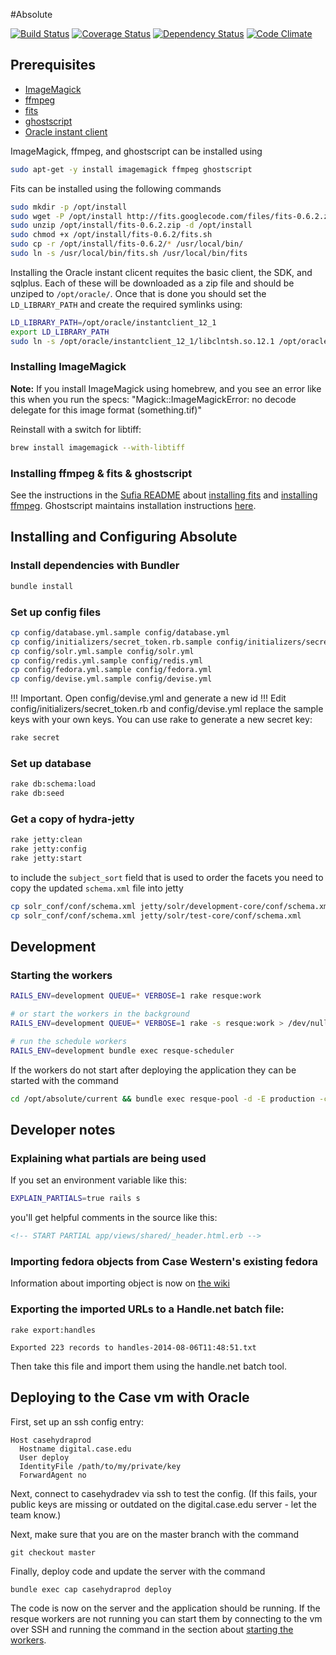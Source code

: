 #Absolute

[![Build Status](https://travis-ci.org/KelvinSmithLibrary/absolute.png?branch=master)](https://travis-ci.org/KelvinSmithLibrary/absolute)
[![Coverage Status](https://coveralls.io/repos/KelvinSmithLibrary/absolute/badge.png)](https://coveralls.io/r/KelvinSmithLibrary/absolute)
[![Dependency Status](https://gemnasium.com/KelvinSmithLibrary/absolute.png)](https://gemnasium.com/KelvinSmithLibrary/absolute)
[![Code Climate](https://codeclimate.com/github/KelvinSmithLibrary/absolute/badges/gpa.svg)](https://codeclimate.com/github/KelvinSmithLibrary/absolute)

## Prerequisites
* [ImageMagick](http://www.imagemagick.org/)
* [ffmpeg](http://www.ffmpeg.org/)
* [fits](https://code.google.com/p/fits)
* [ghostscript](http://ghostscript.com)
* [Oracle instant client](http://www.oracle.com/technetwork/database/features/instant-client/index-097480.html)

ImageMagick, ffmpeg, and ghostscript can be installed using

```bash
sudo apt-get -y install imagemagick ffmpeg ghostscript
```

Fits can be installed using the following commands

```bash
sudo mkdir -p /opt/install
sudo wget -P /opt/install http://fits.googlecode.com/files/fits-0.6.2.zip
sudo unzip /opt/install/fits-0.6.2.zip -d /opt/install
sudo chmod +x /opt/install/fits-0.6.2/fits.sh
sudo cp -r /opt/install/fits-0.6.2/* /usr/local/bin/
sudo ln -s /usr/local/bin/fits.sh /usr/local/bin/fits
```

Installing the Oracle instant clicent requites the basic client, the SDK, and sqlplus. Each of these will be downloaded as a zip file and should be unziped to `/opt/oracle/`. Once that is done you should set the `LD_LIBRARY_PATH` and create the required symlinks using:

```bash
LD_LIBRARY_PATH=/opt/oracle/instantclient_12_1
export LD_LIBRARY_PATH
sudo ln -s /opt/oracle/instantclient_12_1/libclntsh.so.12.1 /opt/oracle/instantclient_12_1/libclntsh.so
```

### Installing ImageMagick
**Note:**
If you install ImageMagick using homebrew, and you see an error like this when you run the specs:
"Magick::ImageMagickError: no decode delegate for this image format (something.tif)"

Reinstall with a switch for libtiff:

```bash
brew install imagemagick --with-libtiff
```

### Installing ffmpeg & fits & ghostscript

See the instructions in the [Sufia README]() about [installing fits](https://github.com/projecthydra/sufia#install-fitssh) and [installing ffmpeg](https://github.com/projecthydra/sufia#if-you-want-to-enable-transcoding-of-video-install-ffmpeg-version-10). 
Ghostscript maintains installation instructions [here](http://ghostscript.com/doc/current/Install.htm).

## Installing and Configuring Absolute

### Install dependencies with Bundler

```bash
bundle install
```

### Set up config files
```bash
cp config/database.yml.sample config/database.yml
cp config/initializers/secret_token.rb.sample config/initializers/secret_token.rb
cp config/solr.yml.sample config/solr.yml
cp config/redis.yml.sample config/redis.yml
cp config/fedora.yml.sample config/fedora.yml
cp config/devise.yml.sample config/devise.yml
```
!!! Important. Open config/devise.yml and generate a new id
!!! Edit config/initializers/secret_token.rb and config/devise.yml replace the sample keys with your own keys.  You can use rake to generate a new secret key:

```bash
rake secret
```

### Set up database

```bash
rake db:schema:load
rake db:seed
```

### Get a copy of hydra-jetty
```bash
rake jetty:clean
rake jetty:config
rake jetty:start
```

to include the `subject_sort` field that is used to order the facets you need to copy the updated `schema.xml` file into jetty

```bash
cp solr_conf/conf/schema.xml jetty/solr/development-core/conf/schema.xml
cp solr_conf/conf/schema.xml jetty/solr/test-core/conf/schema.xml
```

## Development

### Starting the workers

```bash
RAILS_ENV=development QUEUE=* VERBOSE=1 rake resque:work

# or start the workers in the background
RAILS_ENV=development QUEUE=* VERBOSE=1 rake -s resque:work > /dev/null 2>1&

# run the schedule workers
RAILS_ENV=development bundle exec resque-scheduler
```

If the workers do not start after deploying the application they can be started with the command

```bash
cd /opt/absolute/current && bundle exec resque-pool -d -E production -c config/resque-pool.yml -p /opt/absolute/shared/tmp/pids/resque-pool.pid -e /opt/absolute/shared/log/resque-pool.stderr.log -o /opt/absolute/shared/log/resque-pool.stdout.log
```

## Developer notes

### Explaining what partials are being used

If you set an environment variable like this:

```bash
EXPLAIN_PARTIALS=true rails s
```

you'll get helpful comments in the source like this:

```html
<!-- START PARTIAL app/views/shared/_header.html.erb -->
```

### Importing fedora objects from Case Western's existing fedora

Information about importing object is now on [the wiki](https://github.com/curationexperts/absolute/wiki/Migration-Script)

### Exporting the imported URLs to a Handle.net batch file:

```
rake export:handles

Exported 223 records to handles-2014-08-06T11:48:51.txt
```

Then take this file and import them using the handle.net batch tool.

## Deploying to the Case vm with Oracle

First, set up an ssh config entry:

```
Host casehydraprod
  Hostname digital.case.edu
  User deploy
  IdentityFile /path/to/my/private/key
  ForwardAgent no
```

Next, connect to casehydradev via ssh to test the config. (If this fails, your public keys are missing or outdated on the digital.case.edu server - let the team know.)

Next, make sure that you are on the master branch with the command 

```
git checkout master
```

Finally, deploy code and update the server with the command

```
bundle exec cap casehydraprod deploy
```

The code is now on the server and the application should be running. If the resque workers are not running you can start them by connecting to the vm over SSH and running the command in the section about [starting the workers](https://github.com/KelvinSmithLibrary/absolute#starting-the-workers).
